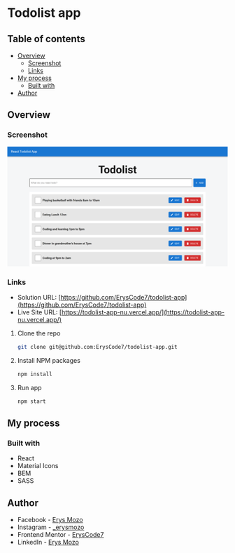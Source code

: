 # Todolist app

## Table of contents

- [Overview](#overview)
  - [Screenshot](#screenshot)
  - [Links](#links)
- [My process](#my-process)
  - [Built with](#built-with)
- [Author](#author)

## Overview

### Screenshot

![](./todolist-screenshot.png)

### Links

- Solution URL: [https://github.com/ErysCode7/todolist-app](https://github.com/ErysCode7/todolist-app)
- Live Site URL: [https://todolist-app-nu.vercel.app/](https://todolist-app-nu.vercel.app/)

1. Clone the repo

   ```sh
   git clone git@github.com:ErysCode7/todolist-app.git
   ```

2. Install NPM packages

   ```sh
   npm install
   ```

3. Run app

   ```sh
   npm start
   ```

## My process

### Built with

- React
- Material Icons
- BEM
- SASS

## Author

- Facebook - [Erys Mozo](https://web.facebook.com/erys.mozo/)
- Instagram - [\_erysmozo](https://www.instagram.com/_erysmozo/)
- Frontend Mentor - [ErysCode7](https://www.frontendmentor.io/profile/ErysCode7)
- LinkedIn - [Erys Mozo](https://www.linkedin.com/in/erys-mozo-280190230/)
